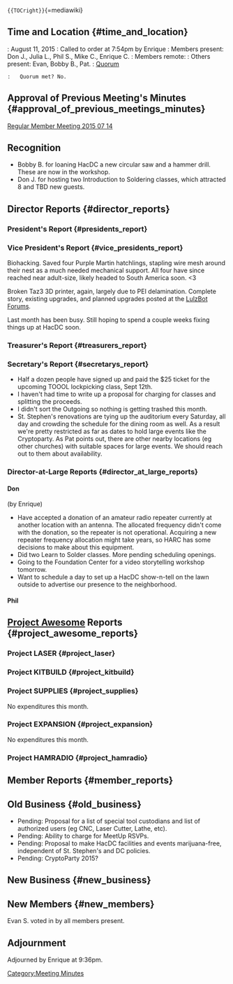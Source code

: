 `{{TOCright}}`{=mediawiki}

## Time and Location {#time_and_location}

:   August 11, 2015
:   Called to order at 7:54pm by Enrique
:   Members present: Don J., Julia L., Phil S., Mike C., Enrique C.
:   Members remote:
:   Others present: Evan, Bobby B., Pat.
:   [Quorum](Quorum)

    :   Quorum met? No.

## Approval of Previous Meeting's Minutes {#approval_of_previous_meetings_minutes}

[Regular Member Meeting 2015 07
14](Regular_Member_Meeting_2015_07_14)

## Recognition

-   Bobby B. for loaning HacDC a new circular saw and a hammer drill.
    These are now in the workshop.
-   Don J. for hosting two Introduction to Soldering classes, which
    attracted 8 and TBD new guests.

## Director Reports {#director_reports}

### President's Report {#presidents_report}

### Vice President's Report {#vice_presidents_report}

Biohacking. Saved four Purple Martin hatchlings, stapling wire mesh
around their nest as a much needed mechanical support. All four have
since reached near adult-size, likely headed to South America soon. \<3

Broken Taz3 3D printer, again, largely due to PEI delamination. Complete
story, existing upgrades, and planned upgrades posted at the [LulzBot
Forums](https://forum.lulzbot.com/viewtopic.php?f=16&t=2454).

Last month has been busy. Still hoping to spend a couple weeks fixing
things up at HacDC soon.

### Treasurer's Report {#treasurers_report}

### Secretary's Report {#secretarys_report}

-   Half a dozen people have signed up and paid the \$25 ticket for the
    upcoming TOOOL lockpicking class, Sept 12th.
-   I haven't had time to write up a proposal for charging for classes
    and splitting the proceeds.
-   I didn't sort the Outgoing so nothing is getting trashed this month.
-   St. Stephen's renovations are tying up the auditorium every
    Saturday, all day and crowding the schedule for the dining room as
    well. As a result we're pretty restricted as far as dates to hold
    large events like the Cryptoparty. As Pat points out, there are
    other nearby locations (eg other churches) with suitable spaces for
    large events. We should reach out to them about availability.

### Director-at-Large Reports {#director_at_large_reports}

#### Don

(by Enrique)

-   Have accepted a donation of an amateur radio repeater currently at
    another location with an antenna. The allocated frequency didn't
    come with the donation, so the repeater is not operational.
    Acquiring a new repeater frequency allocation might take years, so
    HARC has some decisions to make about this equipment.
-   Did two Learn to Solder classes. More pending scheduling openings.
-   Going to the Foundation Center for a video storytelling workshop
    tomorrow.
-   Want to schedule a day to set up a HacDC show-n-tell on the lawn
    outside to advertise our presence to the neighborhood.

#### Phil

## [Project Awesome](:Category:Project_Awesome) Reports {#project_awesome_reports}

### Project LASER {#project_laser}

### Project KITBUILD {#project_kitbuild}

### Project SUPPLIES {#project_supplies}

No expenditures this month.

### Project EXPANSION {#project_expansion}

No expenditures this month.

### Project HAMRADIO {#project_hamradio}

## Member Reports {#member_reports}

## Old Business {#old_business}

-   Pending: Proposal for a list of special tool custodians and list of
    authorized users (eg CNC, Laser Cutter, Lathe, etc).
-   Pending: Ability to charge for MeetUp RSVPs.
-   Pending: Proposal to make HacDC facilities and events
    marijuana-free, independent of St. Stephen's and DC policies.
-   Pending: CryptoParty 2015?

## New Business {#new_business}

## New Members {#new_members}

Evan S. voted in by all members present.

## Adjournment

Adjourned by Enrique at 9:36pm.

[Category:Meeting Minutes](Category:Meeting_Minutes)
